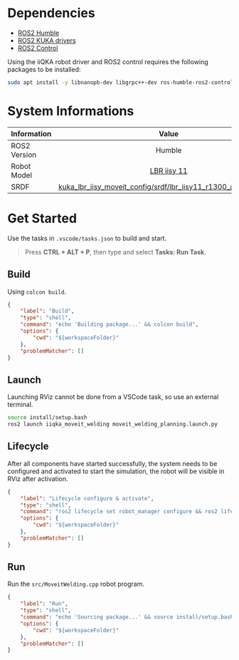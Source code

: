 # Dependencies
- [ROS2 Humble](https://docs.ros.org/en/humble/Installation.html)
- [ROS2 KUKA drivers](https://github.com/kroshu/kuka_drivers/wiki)
- [ROS2 Control](https://control.ros.org/master/doc/getting_started/getting_started.html#installation)

Using the iiQKA robot driver and ROS2 control requires the following packages to be installed:
```bash
sudo apt install -y libnanopb-dev libgrpc++-dev ros-humble-ros2-control ros-humble-ros2-controller
```

# System Informations
| Information      | Value |
| :---        |    :----:   |
| ROS2 Version | Humble |
| Robot Model | [LBR iisy 11](https://www.kuka.com/event/media?itemId=3EE29492F391404491777BF684749DE2) |
| SRDF | [kuka_lbr_iisy_moveit_config/srdf/lbr_iisy11_r1300_arm.srdf.xacro](https://github.com/kroshu/kuka_robot_descriptions/blob/master/kuka_lbr_iisy_moveit_config/srdf/lbr_iisy11_r1300_arm.srdf.xacro) |

# Get Started
Use the tasks in `.vscode/tasks.json` to build and start.

> Press **CTRL + ALT + P**, then type and select **Tasks: Run Task**.

## Build
Using `colcon build`.
```json
{
    "label": "Build",
    "type": "shell",
    "command": "echo 'Building package...' && colcon build",
    "options": {
        "cwd": "${workspaceFolder}"
    },
    "problemMatcher": []
}
```

## Launch
Launching RViz cannot be done from a VSCode task, so use an external terminal.
```bash
source install/setup.bash
ros2 launch iiqka_moveit_welding moveit_welding_planning.launch.py
```

## Lifecycle
After all components have started successfully, the system needs to be configured and activated to start the simulation, the robot will be visible in RViz after activation.
```json
{
    "label": "Lifecycle configure & activate",
    "type": "shell",
    "command": "ros2 lifecycle set robot_manager configure && ros2 lifecycle set robot_manager activate",
    "options": {
        "cwd": "${workspaceFolder}"
    },
    "problemMatcher": []
}
```

## Run
Run the `src/MoveitWelding.cpp` robot program.
```json
{
    "label": "Run",
    "type": "shell",
    "command": "echo 'Sourcing package...' && source install/setup.bash && echo 'Running node...' && ros2 run iiqka_moveit_welding iiqka_moveit_welding",
    "options": {
        "cwd": "${workspaceFolder}"
    },
    "problemMatcher": []
}
```